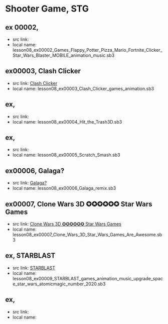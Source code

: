 # Shooter Game, STG


## ex 00002,

+ src link:
+ local name: lesson08_ex00002_Games_Flappy_Potter_Pizza_Mario_Fortnite_Clicker_Star_Wars_Blaster_MOBILE_animation_music.sb3


## ex00003, Clash Clicker

+ src link: [Clash Clicker](https://scratch.mit.edu/projects/321689397/)
+ local name: lesson08_ex00003_Clash_Clicker_games_animation.sb3

## ex,

+ src link:
+ local name: lesson08_ex00004_Hit_the_Trash3D.sb3

## ex,

+ src link:
+ local name: lesson08_ex00005_Scratch_Smash.sb3

## ex00006, Galaga?

+ src link: [Galaga?](https://scratch.mit.edu/projects/10076961)
+ local name: lesson08_ex00006_Galaga_remix.sb3

## ex00007, Clone Wars 3D ✪✪✪✪✪✪ Star Wars Games

+ src link: [Clone Wars 3D ✪✪✪✪✪✪ Star Wars Games](https://scratch.mit.edu/projects/363917870/)
+ local name: lesson08_ex00007_Clone_Wars_3D_Star_Wars_Games_Are_Awesome.sb3

## ex, STARBLAST

+ src link: [STARBLAST](https://scratch.mit.edu/projects/352586419/)
+ local name: lesson08_ex00009_STARBLAST_games_animation_music_upgrade_space_star_wars_atomicmagic_number_2020.sb3

## ex,

+ src link:
+ local name: 

